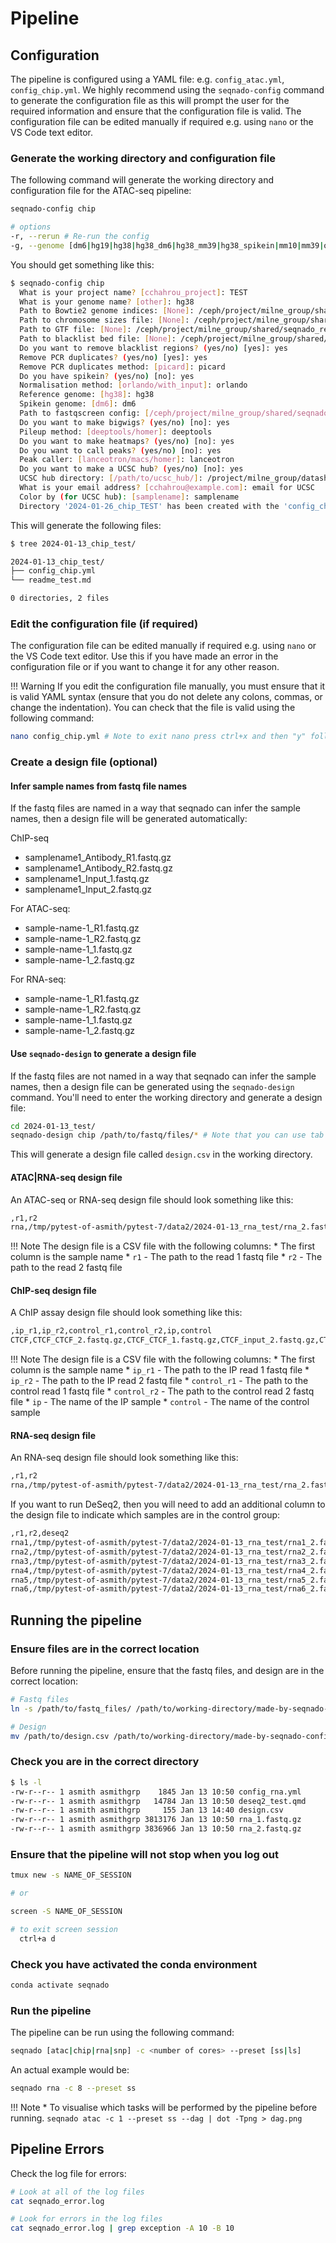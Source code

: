 # Pipeline

## Configuration

The pipeline is configured using a YAML file: e.g. `config_atac.yml`, `config_chip.yml`. We highly recommend using the `seqnado-config` command to generate the configuration file as this will prompt the user for the required information and ensure that the configuration file is valid. The configuration file can be edited manually if required e.g. using `nano` or the VS Code text editor.

### Generate the working directory and configuration file

The following command will generate the working directory and configuration file for the ATAC-seq pipeline:

```bash
seqnado-config chip

# options 
-r, --rerun # Re-run the config
-g, --genome [dm6|hg19|hg38|hg38_dm6|hg38_mm39|hg38_spikein|mm10|mm39|other] # Genome to use if genome preset is configured

```

You should get something like this:

```bash
$ seqnado-config chip
  What is your project name? [cchahrou_project]: TEST
  What is your genome name? [other]: hg38
  Path to Bowtie2 genome indices: [None]: /ceph/project/milne_group/shared/seqnado_reference/hg38/UCSC/bt2_index/hg38
  Path to chromosome sizes file: [None]: /ceph/project/milne_group/shared/seqnado_reference/hg38/UCSC/sequence/hg38.chrom.sizes
  Path to GTF file: [None]: /ceph/project/milne_group/shared/seqnado_reference/hg38/UCSC/genes/hg38.ncbiRefSeq.gtf
  Path to blacklist bed file: [None]: /ceph/project/milne_group/shared/seqnado_reference/hg38/hg38-blacklist.v2.bed.gz
  Do you want to remove blacklist regions? (yes/no) [yes]: yes
  Remove PCR duplicates? (yes/no) [yes]: yes
  Remove PCR duplicates method: [picard]: picard
  Do you have spikein? (yes/no) [no]: yes
  Normalisation method: [orlando/with_input]: orlando
  Reference genome: [hg38]: hg38
  Spikein genome: [dm6]: dm6
  Path to fastqscreen config: [/ceph/project/milne_group/shared/seqnado_reference/fastqscreen_reference/fastq_screen.conf]: /ceph/project/milne_group/shared/seqnado_reference/fastqscreen_reference/fastq_screen.conf
  Do you want to make bigwigs? (yes/no) [no]: yes
  Pileup method: [deeptools/homer]: deeptools
  Do you want to make heatmaps? (yes/no) [no]: yes
  Do you want to call peaks? (yes/no) [no]: yes
  Peak caller: [lanceotron/macs/homer]: lanceotron
  Do you want to make a UCSC hub? (yes/no) [no]: yes
  UCSC hub directory: [/path/to/ucsc_hub/]: /project/milne_group/datashare/etc
  What is your email address? [cchahrou@example.com]: email for UCSC
  Color by (for UCSC hub): [samplename]: samplename
  Directory '2024-01-26_chip_TEST' has been created with the 'config_chip.yml' file.
```

This will generate the following files:

```bash
$ tree 2024-01-13_chip_test/

2024-01-13_chip_test/
├── config_chip.yml
└── readme_test.md

0 directories, 2 files
```

### Edit the configuration file (if required)

The configuration file can be edited manually if required e.g. using `nano` or the VS Code text editor. Use this if you have made an error in the configuration file or if you want to change it for any other reason.

!!! Warning
    If you edit the configuration file manually, you must ensure that it is valid YAML syntax (ensure that you do not delete any colons, commas, or change the indentation). You can check that the file is valid using the following command:

```bash
nano config_chip.yml # Note to exit nano press ctrl+x and then "y" followed by "enter" to save
```

### Create a design file (optional)

#### Infer sample names from fastq file names

If the fastq files are named in a way that seqnado can infer the sample names, then a design file will be generated automatically:

  ChIP-seq

  * samplename1_Antibody_R1.fastq.gz
  * samplename1_Antibody_R2.fastq.gz
  * samplename1_Input_1.fastq.gz
  * samplename1_Input_2.fastq.gz

  For ATAC-seq:

  * sample-name-1_R1.fastq.gz
  * sample-name-1_R2.fastq.gz
  * sample-name-1_1.fastq.gz
  * sample-name-1_2.fastq.gz

  For RNA-seq:

  * sample-name-1_R1.fastq.gz
  * sample-name-1_R2.fastq.gz
  * sample-name-1_1.fastq.gz
  * sample-name-1_2.fastq.gz


#### Use `seqnado-design` to generate a design file

If the fastq files are not named in a way that seqnado can infer the sample names, then a design file can be generated using the `seqnado-design` command. You'll need to enter the working directory and generate a design file:

```bash
cd 2024-01-13_test/
seqnado-design chip /path/to/fastq/files/* # Note that you can use tab completion to complete the path to the fastq files
```

This will generate a design file called `design.csv` in the working directory.


#### ATAC|RNA-seq design file

An ATAC-seq or RNA-seq design file should look something like this:

```bash
,r1,r2
rna,/tmp/pytest-of-asmith/pytest-7/data2/2024-01-13_rna_test/rna_2.fastq.gz,/tmp/pytest-of-asmith/pytest-7/data2/2024-01-13_rna_test/rna_1.fastq.gz
```

!!! Note
    The design file is a CSV file with the following columns:
      * The first column is the sample name
      * `r1` - The path to the read 1 fastq file
      * `r2` - The path to the read 2 fastq file


#### ChIP-seq design file

A ChIP assay design file should look something like this:

```bash
,ip_r1,ip_r2,control_r1,control_r2,ip,control
CTCF,CTCF_CTCF_2.fastq.gz,CTCF_CTCF_1.fastq.gz,CTCF_input_2.fastq.gz,CTCF_input_1.fastq.gz,CTCF,input
```

!!! Note
    The design file is a CSV file with the following columns:
      * The first column is the sample name
      * `ip_r1` - The path to the IP read 1 fastq file
      * `ip_r2` - The path to the IP read 2 fastq file
      * `control_r1` - The path to the control read 1 fastq file
      * `control_r2` - The path to the control read 2 fastq file
      * `ip` - The name of the IP sample
      * `control` - The name of the control sample


#### RNA-seq design file

An RNA-seq design file should look something like this:

```bash
,r1,r2
rna,/tmp/pytest-of-asmith/pytest-7/data2/2024-01-13_rna_test/rna_2.fastq.gz,/tmp/pytest-of-asmith/pytest-7/data2/2024-01-13_rna_test/rna_1.fastq.gz
```

If you want to run DeSeq2, then you will need to add an additional column to the design file to indicate which samples are in the control group:

```bash
,r1,r2,deseq2
rna1,/tmp/pytest-of-asmith/pytest-7/data2/2024-01-13_rna_test/rna1_2.fastq.gz,/tmp/pytest-of-asmith/pytest-7/data2/2024-01-13_rna_test/rna1_1.fastq.gz,control
rna2,/tmp/pytest-of-asmith/pytest-7/data2/2024-01-13_rna_test/rna2_2.fastq.gz,/tmp/pytest-of-asmith/pytest-7/data2/2024-01-13_rna_test/rna2_1.fastq.gz,control
rna3,/tmp/pytest-of-asmith/pytest-7/data2/2024-01-13_rna_test/rna3_2.fastq.gz,/tmp/pytest-of-asmith/pytest-7/data2/2024-01-13_rna_test/rna3_1.fastq.gz,control
rna4,/tmp/pytest-of-asmith/pytest-7/data2/2024-01-13_rna_test/rna4_2.fastq.gz,/tmp/pytest-of-asmith/pytest-7/data2/2024-01-13_rna_test/rna4_1.fastq.gz,treated
rna5,/tmp/pytest-of-asmith/pytest-7/data2/2024-01-13_rna_test/rna5_2.fastq.gz,/tmp/pytest-of-asmith/pytest-7/data2/2024-01-13_rna_test/rna5_1.fastq.gz,treated
rna6,/tmp/pytest-of-asmith/pytest-7/data2/2024-01-13_rna_test/rna6_2.fastq.gz,/tmp/pytest-of-asmith/pytest-7/data2/2024-01-13_rna_test/rna6_1.fastq.gz,treated
```


## Running the pipeline

### Ensure files are in the correct location

Before running the pipeline, ensure that the fastq files, and design are in the correct location:

```bash
# Fastq files
ln -s /path/to/fastq_files/ /path/to/working-directory/made-by-seqnado-config/

# Design
mv /path/to/design.csv /path/to/working-directory/made-by-seqnado-config/
```

### Check you are in the correct directory

```bash
$ ls -l
-rw-r--r-- 1 asmith asmithgrp    1845 Jan 13 10:50 config_rna.yml
-rw-r--r-- 1 asmith asmithgrp   14784 Jan 13 10:50 deseq2_test.qmd
-rw-r--r-- 1 asmith asmithgrp     155 Jan 13 14:40 design.csv
-rw-r--r-- 1 asmith asmithgrp 3813176 Jan 13 10:50 rna_1.fastq.gz
-rw-r--r-- 1 asmith asmithgrp 3836966 Jan 13 10:50 rna_2.fastq.gz
```


### Ensure that the pipeline will not stop when you log out

```bash
tmux new -s NAME_OF_SESSION

# or 

screen -S NAME_OF_SESSION

# to exit screen session
  ctrl+a d 
```


### Check you have activated the conda environment

```bash
conda activate seqnado
```

### Run the pipeline

The pipeline can be run using the following command:

```bash
seqnado [atac|chip|rna|snp] -c <number of cores> --preset [ss|ls]
```

An actual example would be:

```bash
seqnado rna -c 8 --preset ss
```

!!! Note
    * To visualise which tasks will be performed by the pipeline before running.
    ```seqnado atac -c 1 --preset ss --dag | dot -Tpng > dag.png```


## Pipeline Errors

Check the log file for errors:

```bash
# Look at all of the log files
cat seqnado_error.log

# Look for errors in the log files
cat seqnado_error.log | grep exception -A 10 -B 10
```
